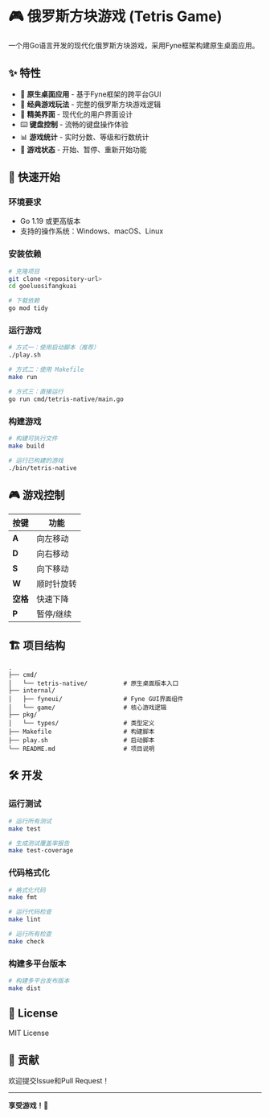 # 🎮 俄罗斯方块游戏 (Tetris Game)

一个用Go语言开发的现代化俄罗斯方块游戏，采用Fyne框架构建原生桌面应用。

## ✨ 特性

- 🚀 **原生桌面应用** - 基于Fyne框架的跨平台GUI
- 🎯 **经典游戏玩法** - 完整的俄罗斯方块游戏逻辑
- 🌈 **精美界面** - 现代化的用户界面设计
- ⌨️ **键盘控制** - 流畅的键盘操作体验
- 📊 **游戏统计** - 实时分数、等级和行数统计
- 🎵 **游戏状态** - 开始、暂停、重新开始功能

## 🚀 快速开始

### 环境要求

- Go 1.19 或更高版本
- 支持的操作系统：Windows、macOS、Linux

### 安装依赖

```bash
# 克隆项目
git clone <repository-url>
cd goeluosifangkuai

# 下载依赖
go mod tidy
```

### 运行游戏

```bash
# 方式一：使用启动脚本（推荐）
./play.sh

# 方式二：使用 Makefile
make run

# 方式三：直接运行
go run cmd/tetris-native/main.go
```

### 构建游戏

```bash
# 构建可执行文件
make build

# 运行已构建的游戏
./bin/tetris-native
```

## 🎮 游戏控制

| 按键 | 功能 |
|------|------|
| **A** | 向左移动 |
| **D** | 向右移动 |
| **S** | 向下移动 |
| **W** | 顺时针旋转 |
| **空格** | 快速下降 |
| **P** | 暂停/继续 |

## 🏗️ 项目结构

```
.
├── cmd/
│   └── tetris-native/          # 原生桌面版本入口
├── internal/
│   ├── fyneui/                 # Fyne GUI界面组件
│   └── game/                   # 核心游戏逻辑
├── pkg/
│   └── types/                  # 类型定义
├── Makefile                    # 构建脚本
├── play.sh                     # 启动脚本
└── README.md                   # 项目说明
```

## 🛠️ 开发

### 运行测试

```bash
# 运行所有测试
make test

# 生成测试覆盖率报告
make test-coverage
```

### 代码格式化

```bash
# 格式化代码
make fmt

# 运行代码检查
make lint

# 运行所有检查
make check
```

### 构建多平台版本

```bash
# 构建多平台发布版本
make dist
```

## 📝 License

MIT License

## 🤝 贡献

欢迎提交Issue和Pull Request！

---

**享受游戏！🎉**